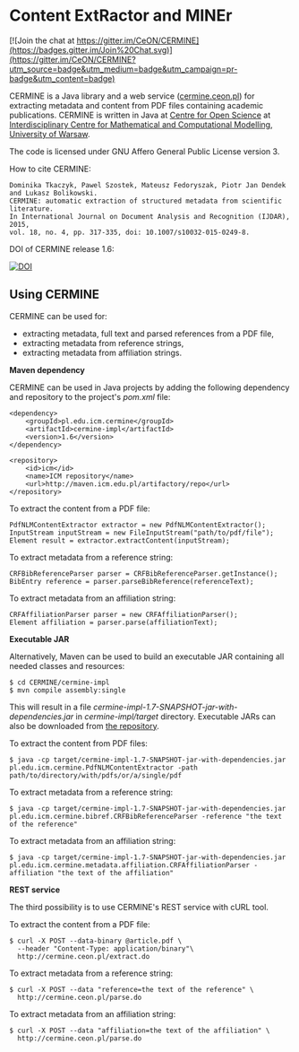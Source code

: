 Content ExtRactor and MINEr
===========================

[![Join the chat at https://gitter.im/CeON/CERMINE](https://badges.gitter.im/Join%20Chat.svg)](https://gitter.im/CeON/CERMINE?utm_source=badge&utm_medium=badge&utm_campaign=pr-badge&utm_content=badge)

CERMINE is a Java library and a web service ([cermine.ceon.pl](http://cermine.ceon.pl/)) for extracting metadata
and content from PDF files containing academic publications.
CERMINE is written in Java at [Centre for Open Science](http://ceon.pl/en/research/) at [Interdisciplinary Centre for Mathematical and Computational Modelling](http://www.icm.edu.pl/), [University of Warsaw](http://www.uw.edu.pl/).

The code is licensed under GNU Affero General Public License version 3.

How to cite CERMINE:

	Dominika Tkaczyk, Pawel Szostek, Mateusz Fedoryszak, Piotr Jan Dendek and Lukasz Bolikowski. 
	CERMINE: automatic extraction of structured metadata from scientific literature. 
	In International Journal on Document Analysis and Recognition (IJDAR), 2015, 
	vol. 18, no. 4, pp. 317-335, doi: 10.1007/s10032-015-0249-8.

DOI of CERMINE release 1.6: 

[![DOI](https://zenodo.org/badge/doi/10.5281/zenodo.17594.svg)](http://dx.doi.org/10.5281/zenodo.17594)

Using CERMINE
-------------

CERMINE can be used for:

  * extracting metadata, full text and parsed references from a PDF file,
  * extracting metadata from reference strings,
  * extracting metadata from affiliation strings.

**Maven dependency**

CERMINE can be used in Java projects by adding the following dependency and repository to the project's *pom.xml* file:

	<dependency>
		<groupId>pl.edu.icm.cermine</groupId>
		<artifactId>cermine-impl</artifactId>
		<version>1.6</version>
	</dependency>

	<repository>
		<id>icm</id>
		<name>ICM repository</name>
		<url>http://maven.icm.edu.pl/artifactory/repo</url>
	</repository>

To extract the content from a PDF file:

	PdfNLMContentExtractor extractor = new PdfNLMContentExtractor();
	InputStream inputStream = new FileInputStream("path/to/pdf/file");
	Element result = extractor.extractContent(inputStream);

To extract metadata from a reference string:

	CRFBibReferenceParser parser = CRFBibReferenceParser.getInstance();
	BibEntry reference = parser.parseBibReference(referenceText);

To extract metadata from an affiliation string:
	
	CRFAffiliationParser parser = new CRFAffiliationParser();
	Element affiliation = parser.parse(affiliationText);


**Executable JAR**

Alternatively, Maven can be used to build an executable JAR containing all needed classes and resources:

	$ cd CERMINE/cermine-impl
	$ mvn compile assembly:single

This will result in a file *cermine-impl-1.7-SNAPSHOT-jar-with-dependencies.jar* in *cermine-impl/target* directory. Executable JARs can also be downloaded from [the repository](http://maven.ceon.pl/artifactory/simple/kdd-shapshots/pl/edu/icm/cermine/cermine-impl/).

To extract the content from PDF files:

	$ java -cp target/cermine-impl-1.7-SNAPSHOT-jar-with-dependencies.jar pl.edu.icm.cermine.PdfNLMContentExtractor -path path/to/directory/with/pdfs/or/a/single/pdf

To extract metadata from a reference string:

	$ java -cp target/cermine-impl-1.7-SNAPSHOT-jar-with-dependencies.jar pl.edu.icm.cermine.bibref.CRFBibReferenceParser -reference "the text of the reference"

To extract metadata from an affiliation string:

	$ java -cp target/cermine-impl-1.7-SNAPSHOT-jar-with-dependencies.jar pl.edu.icm.cermine.metadata.affiliation.CRFAffiliationParser -affiliation "the text of the affiliation"


**REST service**

The third possibility is to use CERMINE's REST service with cURL tool.

To extract the content from a PDF file:

	$ curl -X POST --data-binary @article.pdf \
	  --header "Content-Type: application/binary"\
	  http://cermine.ceon.pl/extract.do

To extract metadata from a reference string:

	$ curl -X POST --data "reference=the text of the reference" \
	  http://cermine.ceon.pl/parse.do

To extract metadata from an affiliation string:

	$ curl -X POST --data "affiliation=the text of the affiliation" \
	  http://cermine.ceon.pl/parse.do

